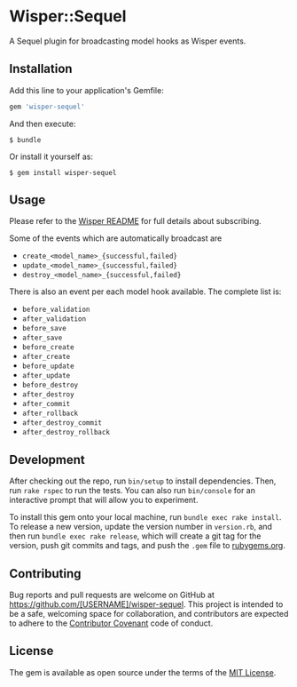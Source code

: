 # Wisper::Sequel

A Sequel plugin for broadcasting model hooks as Wisper events.

## Installation

Add this line to your application's Gemfile:

```ruby
gem 'wisper-sequel'
```

And then execute:

    $ bundle

Or install it yourself as:

    $ gem install wisper-sequel

## Usage

Please refer to the [Wisper README](https://github.com/krisleech/wisper) for
full details about subscribing.

Some of the events which are automatically broadcast are

* `create_<model_name>_{successful,failed}`
* `update_<model_name>_{successful,failed}`
* `destroy_<model_name>_{successful,failed}`

There is also an event per each model hook available.  The complete list is:

* `before_validation`
* `after_validation`
* `before_save`
* `after_save`
* `before_create`
* `after_create`
* `before_update`
* `after_update`
* `before_destroy`
* `after_destroy`
* `after_commit`
* `after_rollback`
* `after_destroy_commit`
* `after_destroy_rollback`

## Development

After checking out the repo, run `bin/setup` to install dependencies. Then, run
`rake rspec` to run the tests. You can also run `bin/console` for an
interactive prompt that will allow you to experiment.

To install this gem onto your local machine, run `bundle exec rake install`. To
release a new version, update the version number in `version.rb`, and then run
`bundle exec rake release`, which will create a git tag for the version, push
git commits and tags, and push the `.gem` file to
[rubygems.org](https://rubygems.org).

## Contributing

Bug reports and pull requests are welcome on GitHub at
https://github.com/[USERNAME]/wisper-sequel. This project is intended to be a
safe, welcoming space for collaboration, and contributors are expected to
adhere to the [Contributor Covenant](contributor-covenant.org) code of conduct.

## License

The gem is available as open source under the terms of the [MIT
License](http://opensource.org/licenses/MIT).
